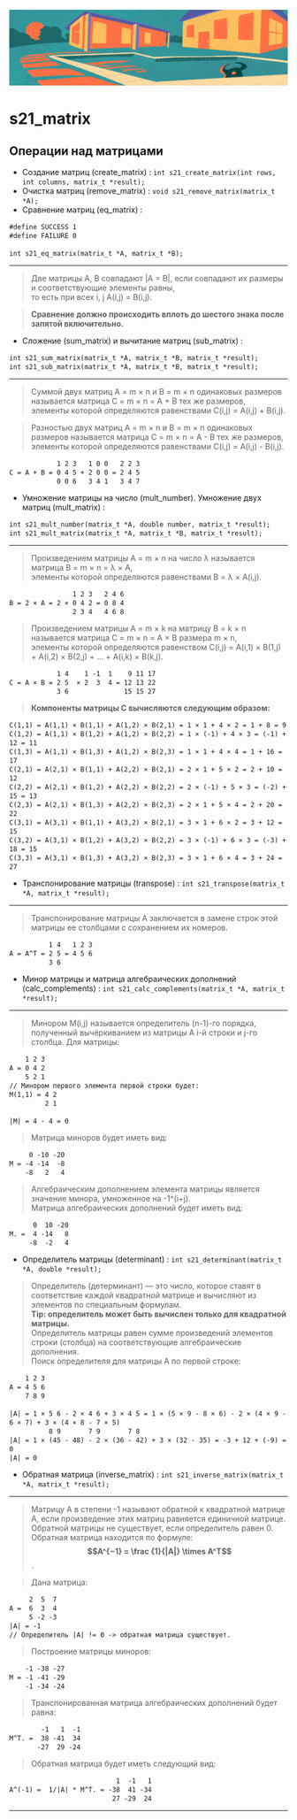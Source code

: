![](images/s21_matrix_image.png)
# s21_matrix
## Операции над матрицами
- Создание матриц (create_matrix) : ```int s21_create_matrix(int rows, int columns, matrix_t *result);```
- Очистка матриц (remove_matrix) : ```void s21_remove_matrix(matrix_t *A);```
- Сравнение матриц (eq_matrix) :
```
#define SUCCESS 1
#define FAILURE 0

int s21_eq_matrix(matrix_t *A, matrix_t *B);
```
---
> Две матрицы A, B совпадают |A = B|, если совпадают их размеры и соответствующие элементы равны, <br> то есть при всех i, j A(i,j) = B(i,j).

> **Сравнение должно происходить вплоть до шестого знака после запятой включительно.**
- Сложение (sum_matrix) и вычитание матриц (sub_matrix) :
```
int s21_sum_matrix(matrix_t *A, matrix_t *B, matrix_t *result);
int s21_sub_matrix(matrix_t *A, matrix_t *B, matrix_t *result);
```
---
> Суммой двух матриц A = m × n и B = m × n одинаковых размеров называется матрица C = m × n = A + B тех же размеров, <br> элементы которой определяются равенствами C(i,j) = A(i,j) + B(i,j).

> Разностью двух матриц A = m × n и B = m × n одинаковых размеров называется матрица C = m × n = A - B тех же размеров, <br> элементы которой определяются равенствами C(i,j) = A(i,j) - B(i,j).
```
            1 2 3   1 0 0   2 2 3
С = A + B = 0 4 5 + 2 0 0 = 2 4 5
            0 0 6   3 4 1   3 4 7
```
- Умножение матрицы на число (mult_number). Умножение двух матриц (mult_matrix) :
```
int s21_mult_number(matrix_t *A, double number, matrix_t *result);
int s21_mult_matrix(matrix_t *A, matrix_t *B, matrix_t *result);
```
---
> Произведением матрицы A = m × n на число λ называется матрица B = m × n = λ × A, <br> элементы которой определяются равенствами B = λ × A(i,j).
```
                1 2 3   2 4 6   
B = 2 × A = 2 × 0 4 2 = 0 8 4 
                2 3 4   4 6 8   
```
> Произведением матрицы A = m × k на матрицу B = k × n называется матрица C = m × n = A × B размера m × n, <br> элементы которой определяются равенством C(i,j) = A(i,1) × B(1,j) + A(i,2) × B(2,j) + … + A(i,k) × B(k,j).
```
            1 4    1 -1  1    9 11 17   
C = A × B = 2 5  × 2  3  4 = 12 13 22 
            3 6              15 15 27
```
> **Компоненты матрицы С вычисляются следующим образом:**
```
C(1,1) = A(1,1) × B(1,1) + A(1,2) × B(2,1) = 1 × 1 + 4 × 2 = 1 + 8 = 9
C(1,2) = A(1,1) × B(1,2) + A(1,2) × B(2,2) = 1 × (-1) + 4 × 3 = (-1) + 12 = 11
C(1,3) = A(1,1) × B(1,3) + A(1,2) × B(2,3) = 1 × 1 + 4 × 4 = 1 + 16 = 17
C(2,1) = A(2,1) × B(1,1) + A(2,2) × B(2,1) = 2 × 1 + 5 × 2 = 2 + 10 = 12
C(2,2) = A(2,1) × B(1,2) + A(2,2) × B(2,2) = 2 × (-1) + 5 × 3 = (-2) + 15 = 13
C(2,3) = A(2,1) × B(1,3) + A(2,2) × B(2,3) = 2 × 1 + 5 × 4 = 2 + 20 = 22
C(3,1) = A(3,1) × B(1,1) + A(3,2) × B(2,1) = 3 × 1 + 6 × 2 = 3 + 12 = 15
C(3,2) = A(3,1) × B(1,2) + A(3,2) × B(2,2) = 3 × (-1) + 6 × 3 = (-3) + 18 = 15
C(3,3) = A(3,1) × B(1,3) + A(3,2) × B(2,3) = 3 × 1 + 6 × 4 = 3 + 24 = 27			
```
- Транспонирование матрицы (transpose) : ``` int s21_transpose(matrix_t *A, matrix_t *result); ```
---
> Транспонирование матрицы А заключается в замене строк этой матрицы ее столбцами с сохранением их номеров.
```
          1 4   1 2 3
A = A^T = 2 5 = 4 5 6
          3 6
```

- Минор матрицы и матрица алгебраических дополнений (calc_complements) : ``` int s21_calc_complements(matrix_t *A, matrix_t *result); ```
---
> Минором M(i,j) называется определитель (n-1)-го порядка, полученный вычёркиванием из матрицы A i-й строки и j-го столбца.
> Для матрицы:
```
    1 2 3
A = 0 4 2
    5 2 1
// Минором первого элемента первой строки будет:
M(1,1) = 4 2
         2 1

|M| = 4 - 4 = 0
```
> Матрица миноров будет иметь вид:
```
     0 -10 -20
M = -4 -14  -8
    -8   2   4
```
> Алгебраическим дополнением элемента матрицы является значение минора, умноженное на -1^(i+j). <br> Матрица алгебраических дополнений будет иметь вид:
```
      0  10 -20
M. =  4 -14   8
     -8  -2   4
```
- Определитель матрицы (determinant) : ``` int s21_determinant(matrix_t *A, double *result); ```
> Определитель (детерминант) — это число, которое ставят в соответствие каждой квадратной матрице и вычисляют из элементов по специальным формулам.
<br> **Tip: определитель может быть вычислен только для квадратной матрицы.**
<br> Определитель матрицы равен сумме произведений элементов строки (столбца) на соответствующие алгебраические дополнения.
<br> Поиск определителя для матрицы A по первой строке:
```
    1 2 3
A = 4 5 6
    7 8 9
	
|A| = 1 × 5 6 - 2 × 4 6 + 3 × 4 5 = 1 × (5 × 9 - 8 × 6) - 2 × (4 × 9 - 6 × 7) + 3 × (4 × 8 - 7 × 5)
          8 9       7 9       7 8
|A| = 1 × (45 - 48) - 2 × (36 - 42) + 3 × (32 - 35) = -3 + 12 + (-9) = 0
|A| = 0
```
- Обратная матрица (inverse_matrix) : ``` int s21_inverse_matrix(matrix_t *A, matrix_t *result); ```
---
> Матрицу A в степени -1 называют обратной к квадратной матрице А, если произведение этих матриц равняется единичной матрице.
<br> Обратной матрицы не существует, если определитель равен 0.
Обратная матрица находится по формуле:  
**$$A^{−1} = \frac {1}{|A|} \times A^T$$**. <br>

> Дана матрица:
```
     2  5  7
A =  6  3  4
     5 -2 -3
|A| = -1
// Определитель |A| != 0 -> обратная матрица существует.
```
> Построение матрицы миноров:
```
    -1 -38 -27
М = -1 -41 -29
    -1 -34 -24
```
> Транспонированная матрица алгебраических дополнений будет равна:
```
        -1   1  -1
М^T. =  38 -41  34
       -27  29 -24
```
> Обратная матрица будет иметь следующий вид:
```
                           1  -1   1
A^(-1) =  1/|A| * M^T. = -38  41 -34
                          27 -29  24 
```
---
